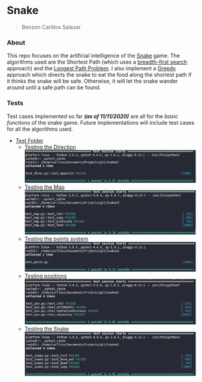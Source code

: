 # Snake
> Benzon Carlitos Salazar

### About
This repo focuses on the artificial intelligence of the 
[Snake](https://en.wikipedia.org/wiki/Snake_(video_game_genre)) game.
The algorithms used are the Shortest Path (which uses a 
[breadth-first search](https://en.wikipedia.org/wiki/Breadth-first_search)
approach) and the 
[Longest Path Problem](https://en.wikipedia.org/wiki/Longest_path_problem).
I also implement a [Greedy](https://en.wikipedia.org/wiki/Greedy_algorithm)
 approach which directs the snake to eat the food along the shortest path if it
 thinks the snake will be safe. Otherwise, it will let the snake wander around
until a safe path can be found.

### Tests
Test cases implemented so far ***(as of 11/11/2020)*** are all for the *basic 
functions* of the snake game. Future implementations will include test cases
for all the algorithms used.
* [Test Folder](./tests)
	* [Testing the Direction](./tests/base/test_direc.py)
	![test direction](./imgs/test_direc.png)
	* [Testing the Map](./test/base/test_map.py)
	![Test map](./imgs/test_map.png)
	* [Testing the points system](./tests/base/test_point.py)
	![Test point](./imgs/test_point.png)
	* [Testing positions](./tests/base/test_pos.py)
	![Testing positions](./imgs/test_pos.png)
	* [Testing the Snake](./tests/base/test_snake.py)
	![Testing Snake](./imgs/test_snake.png)